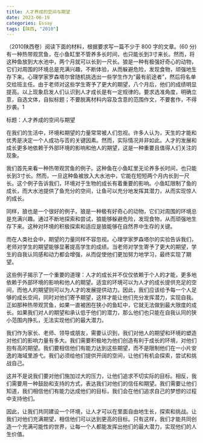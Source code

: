 ```yaml
---
title: 人才养成的空间与期望
date: 2023-06-19
categories: Essay
tags: [陕西, "2010"]
---
```


 （2010陕西卷）阅读下面的材料，根据要求写一篇不少于 800 字的文章。(60 分)有一种热带观赏鱼，在小鱼缸里不管养多长时间，也只能长到3寸来长。然而，将这种鱼放到大水池中，两个月就可以长到一尺长。狼是一种有极强好奇心的动物，它们对周围的环境总是充满兴趣，不断体验，从而躲避危险，发现食物，顽强地生存下来。心理学家罗森塔尔曾随机挑选出一些学生作为“最有前途者”，然后将名单交给班主任。由于老师对这些学生寄予了更大的期望，八个月后，他们的成绩明显提高。以上现象启发人们认识到人才成长是有一定规律的。要求选准角度，明确立意，自选文体，自拟标题；不要脱离材料内容及含意的范围作文，不要套作，不得抄袭。1

标题：人才养成的空间与期望

在我们的生活中，环境和期望的力量常常被人们忽视。许多人认为，天生的才能和优秀是决定一个人成功与否的关键因素。然而，实际情况并非如此。人才的发展和成长更多地依赖于外部环境的影响和他人的期望，这是一种重要且值得人们关注的现象。

我们首先来看一种热带观赏鱼的例子。这种鱼在小鱼缸里无论养多长时间，也只能长到3寸长。然而，一旦这种鱼被放入大水池中，它能在短短两个月内长到一尺长。这个例子告诉我们，环境对于生物的成长有着重要的影响。小鱼缸限制了鱼的成长，而大水池提供了鱼充分的空间，让鱼可以充分地发挥其潜力，从而实现惊人的成长。

同样，狼也是一个很好的例子。狼是一种极有好奇心的动物，它们对周围的环境总是充满兴趣。通过不断地探索和尝试，狼能够躲避危险，发现食物，从而顽强地生存下来。这种对环境的积极探索和适应是狼能够在自然界中生存的关键。

而在人类社会中，期望的力量同样不容忽视。心理学家罗森塔尔的实验告诉我们，老师对学生的期望能够显著提高学生的成绩。当老师对学生寄予了更大的期望，学生的自我认同感和动力都会增强，从而促使他们更加努力地学习，最终实现了期望。

这些例子揭示了一个重要的道理：人才的成长并不仅仅依赖于个人的才能，更多地依赖于外部环境的影响和他人的期望。适宜的环境可以为人才的成长提供充足的空间，而他人的期望则可以为人才的发展提供动力。因此，我们应该给予每一个人足够的成长空间，同时对他们寄予期望，这样才能让他们充分发挥潜力，实现自我。正如那种热带观赏鱼，如果一直被困在狭小的鱼缸中，它就无法做到最大限度的成长。如果我们对人的期望和承认低于他们的潜力，那么他们也只能在自我认同的狭小范围内挣扎，无法实现他们的最大潜力。

我们作为家长、老师、领导或朋友，需要认识到，我们对他人的期望和环境的塑造对他们的影响力量有多大。我们需要积极地为他们创造有利于成长的环境，对他们抱有高的期望。我们要相信他们有能力达到这些期望，而不是限制他们在一小片安逸的海域里游弋。我们必须给他们提供开阔的空间，让他们有机会探索，尝试和挑战自己。

这并不是说我们要对他们施加过大的压力，让他们追求不切实际的目标。相反，我们需要用一种鼓励和支持的方式，表达我们对他们的信任和期望。我们需要让他们知道，我们相信他们有能力达成他们的目标，我们会在他们追求自己的梦想的过程中支持他们。

因此，让我们共同建设一个环境，让人才可以在里面自由地生长，探索和挑战。让我们对他们充满期望，相信他们可以达到更高的目标。只有这样，我们才能共同创造一个充满可能性的世界，让每一个人都能发挥出他们的最大潜力，实现他们的人生价值。